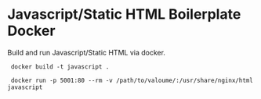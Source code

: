 # Javascript/Static HTML Boilerplate Docker

Build and run Javascript/Static HTML via docker.

```
 docker build -t javascript .

 docker run -p 5001:80 --rm -v /path/to/valoume/:/usr/share/nginx/html javascript

```
